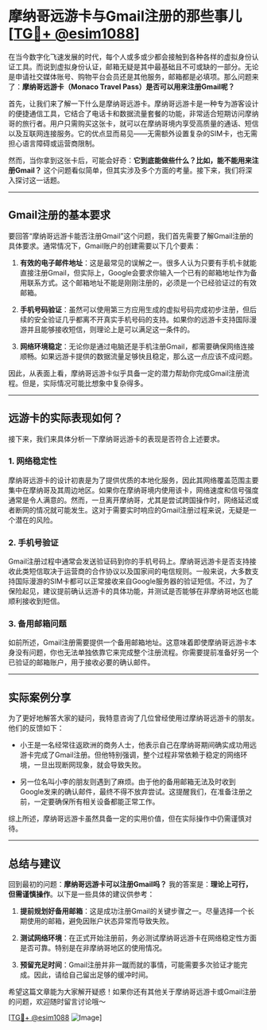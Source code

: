 # 摩纳哥远游卡与Gmail注册的那些事儿 [[TG💪+ @esim1088](https://t.me/s/esim1088)]

在当今数字化飞速发展的时代，每个人或多或少都会接触到各种各样的虚拟身份认证工具。而说到虚拟身份认证，邮箱无疑是其中最基础且不可或缺的一部分。无论是申请社交媒体账号、购物平台会员还是其他服务，邮箱都是必填项。那么问题来了：**摩纳哥远游卡（Monaco Travel Pass）是否可以用来注册Gmail呢？**  

首先，让我们来了解一下什么是摩纳哥远游卡。摩纳哥远游卡是一种专为游客设计的便捷通信工具，它结合了电话卡和数据流量套餐的功能，非常适合短期访问摩纳哥的旅行者。用户只需购买这张卡，就可以在摩纳哥境内享受高质量的通话、短信以及互联网连接服务。它的优点显而易见——无需额外设置复杂的SIM卡，也无需担心语言障碍或运营商限制。  

然而，当你拿到这张卡后，可能会好奇：**它到底能做些什么？比如，能不能用来注册Gmail？** 这个问题看似简单，但其实涉及多个方面的考量。接下来，我们将深入探讨这一话题。

---

## Gmail注册的基本要求

要回答“摩纳哥远游卡能否注册Gmail”这个问题，我们首先需要了解Gmail注册的具体要求。通常情况下，Gmail账户的创建需要以下几个要素：

1. **有效的电子邮件地址**：这是最常见的误解之一。很多人认为只要有手机卡就能直接注册Gmail，但实际上，Google会要求你输入一个已有的邮箱地址作为备用联系方式。这个邮箱地址不能是刚刚注册的，必须是一个已经验证过的有效邮箱。
   
2. **手机号码验证**：虽然可以使用第三方应用生成的虚拟号码完成初步注册，但后续的安全验证几乎都离不开真实手机号码的支持。如果你的远游卡支持国际漫游并且能够接收短信，则理论上是可以满足这一条件的。

3. **网络环境稳定**：无论你是通过电脑还是手机注册Gmail，都需要确保网络连接顺畅。如果远游卡提供的数据流量足够快且稳定，那么这一点应该不成问题。

因此，从表面上看，摩纳哥远游卡似乎具备一定的潜力帮助你完成Gmail注册流程。但是，实际情况可能比想象中复杂得多。

---

## 远游卡的实际表现如何？

接下来，我们来具体分析一下摩纳哥远游卡的表现是否符合上述要求。

### 1. 网络稳定性
摩纳哥远游卡的设计初衷是为了提供优质的本地化服务，因此其网络覆盖范围主要集中在摩纳哥及其周边地区。如果你在摩纳哥境内使用该卡，网络速度和信号强度通常是令人满意的。然而，一旦离开摩纳哥，尤其是尝试跨国操作时，网络延迟或者断网的情况就可能发生。这对于需要实时响应的Gmail注册过程来说，无疑是一个潜在的风险。

### 2. 手机号验证
Gmail注册过程中通常会发送验证码到你的手机号码上。摩纳哥远游卡是否支持接收此类短信取决于运营商的合作协议以及国家间的电信规则。一般来说，大多数支持国际漫游的SIM卡都可以正常接收来自Google服务器的验证短信。不过，为了保险起见，建议提前确认远游卡的具体功能，并测试是否能够在非摩纳哥地区也能顺利接收到短信。

### 3. 备用邮箱问题
如前所述，Gmail注册需要提供一个备用邮箱地址。这意味着即使摩纳哥远游卡本身没有问题，你也无法单独依靠它来完成整个注册流程。你需要提前准备好另一个已验证的邮箱账户，用于接收必要的确认邮件。

---

## 实际案例分享

为了更好地解答大家的疑问，我特意咨询了几位曾经使用过摩纳哥远游卡的朋友。他们的反馈如下：

- 小王是一名经常往返欧洲的商务人士，他表示自己在摩纳哥期间确实成功用远游卡完成了Gmail注册。但他特别强调，整个过程非常依赖于稳定的网络环境，一旦出现断网现象，就会导致失败。
  
- 另一位名叫小李的朋友则遇到了麻烦。由于他的备用邮箱无法及时收到Google发来的确认邮件，最终不得不放弃尝试。这提醒我们，在准备注册之前，一定要确保所有相关设备都能正常工作。

综上所述，摩纳哥远游卡虽然具备一定的实用价值，但在实际操作中仍需谨慎对待。

---

## 总结与建议

回到最初的问题：**摩纳哥远游卡可以注册Gmail吗？** 我的答案是：**理论上可行，但需谨慎操作**。以下是一些具体的建议供参考：

1. **提前规划好备用邮箱**：这是成功注册Gmail的关键步骤之一。尽量选择一个长期使用的邮箱，避免因账户状态异常而导致失败。
   
2. **测试网络环境**：在正式开始注册前，务必测试摩纳哥远游卡在网络稳定性方面是否可靠。特别是在非摩纳哥地区的使用情况。

3. **预留充足时间**：Gmail注册并非一蹴而就的事情，可能需要多次验证才能完成。因此，请给自己留出足够的缓冲时间。

希望这篇文章能为大家解开疑惑！如果你还有其他关于摩纳哥远游卡或Gmail注册的问题，欢迎随时留言讨论哦～ 

[[TG💪+ @esim1088](https://t.me/s/esim1088) ![Image](https://i.postimg.cc/4NQfJmqS/Snipaste-2025-05-13-00-14-12.png)]